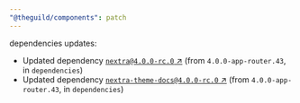 ```yaml
---
"@theguild/components": patch
---
```

dependencies updates:
  - Updated dependency [`nextra@4.0.0-rc.0` ↗︎](https://www.npmjs.com/package/nextra/v/4.0.0) (from `4.0.0-app-router.43`, in `dependencies`)
  - Updated dependency [`nextra-theme-docs@4.0.0-rc.0` ↗︎](https://www.npmjs.com/package/nextra-theme-docs/v/4.0.0) (from `4.0.0-app-router.43`, in `dependencies`)
